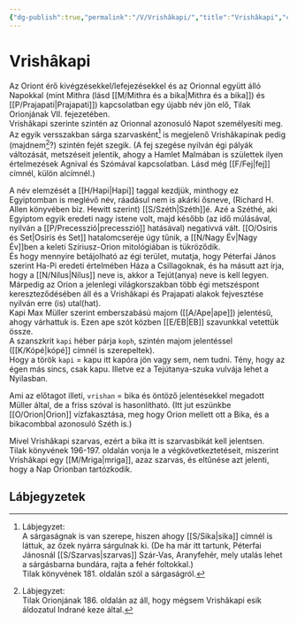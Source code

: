 ```yaml
---
{"dg-publish":true,"permalink":"/V/Vrishâkapi/","title":"Vrishâkapi","created":"2023-11-07T10:11","updated":"2024-02-02T02:47"}
---
```



# Vrishâkapi

Az Oriont érő kivégzésekkel/lefejezésekkel és az Orionnal együtt álló Napokkal (mint Mithra (lásd [[M/Mithra és a bika\|Mithra és a bika]]) és [[P/Prajapati\|Prajapati]]) kapcsolatban egy újabb név jön elő, Tilak Orionjának VII. fejezetében.  
Vrishâkapi szerinte szintén az Orionnal azonosuló Napot személyesíti meg. Az egyik versszakban sárga szarvasként[^1] is megjelenő Vrishâkapinak pedig (majdnem[^2]?) szintén fejét szegik. (A fej szegése nyilván égi pályák változását, metszéseit jelentik, ahogy a Hamlet Malmában is születtek ilyen értelmezések Agnival és Szómával kapcsolatban. Lásd még [[F/Fej\|fej]] címnél, külön alcímnél.)  

A név elemzését a [[H/Hapi\|Hapi]] taggal kezdjük, minthogy ez Egyiptomban is meglévő név, ráadásul nem is akárki ősneve, (Richard H. Allen könyvében biz. Hewitt szerint) [[S/Széth\|Széth]]é. Azé a Széthé, aki Egyiptom egyik eredeti nagy istene volt, majd később (az idő múlásával, nyilván a [[P/Precesszió\|precesszió]] hatásával) negatívvá vált. [[O/Osiris és Set\|Osiris és Set]] hatalomcseréje úgy tűnik, a [[N/Nagy Év\|Nagy Év]]ben a keleti Szíriusz-Orion mitológiában is tükröződik.  
És hogy mennyire betájolható az égi terület, mutatja, hogy Péterfai János szerint Ha-Pi eredeti értelmében Háza a Csillagoknak, és ha másutt azt írja, hogy a [[N/Nílus\|Nílus]] neve is, akkor a Tejút(anya) neve is kell legyen. Márpedig az Orion a jelenlegi világkorszakban több égi metszéspont kereszteződésében áll és a Vrishâkapi és Prajapati alakok fejvesztése nyilván erre (is) utal(hat).  
Kapi Max Müller szerint emberszabású majom ([[A/Ape\|ape]]) jelentésű, ahogy várhattuk is. Ezen ape szót közben [[E/EB\|EB]] szavunkkal vetettük össze.  
A szanszkrit `kapi` héber párja `koph`, szintén majom jelentéssel ([[K/Kópé\|kópé]] címnél is szerepeltek).  
Hogy a török `kapi` = kapu itt kapóra jön vagy sem, nem tudni. Tény, hogy az égen más sincs, csak kapu. Illetve ez a Tejútanya-szuka vulvája lehet a Nyilasban.  

Ami az előtagot illeti, `vrishan` = bika és öntöző jelentésekkel megadott Müller által, de a friss szóval is hasonlítható. (Itt jut eszünkbe [[O/Orion\|Orion]] vízfakasztása, meg hogy Orion mellett ott a Bika, és a bikacombbal azonosuló Széth is.)  

Mivel Vrishâkapi szarvas, ezért a bika itt is szarvasbikát kell jelentsen.  
Tilak könyvének 196-197. oldalán vonja le a végkövetkeztetéseit, miszerint Vrishâkapi egy [[M/Mriga\|mriga]], azaz szarvas, és eltűnése azt jelenti, hogy a Nap Orionban tartózkodik.  

## Lábjegyzetek

[^1]: Lábjegyzet:  
A sárgaságnak is van szerepe, hiszen ahogy [[S/Sika\|sika]] címnél is láttuk, az őzek nyárra sárgulnak ki. (De ha már itt tartunk, Péterfai Jánosnál [[S/Szarvas\|szarvas]] Szár-Vas, Aranyfehér, mely utalás lehet a sárgásbarna bundára, rajta a fehér foltokkal.)  
Tilak könyvének 181. oldalán szól a sárgaságról.  

[^2]: Lábjegyzet:  
Tilak Orionjának 186. oldalán az áll, hogy mégsem Vrishâkapi esik áldozatul Indrané keze által.  